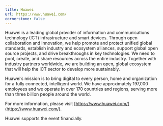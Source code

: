 ```yaml
---
title: Huawei
url: https://www.huawei.com/
cornerstone: false
---
```


Huawei is a leading global provider of information and communications technology
(ICT) infrastructure and smart devices. Through open collaboration and 
innovation, we help promote and protect unified global standards, 
establish industry and ecosystem alliances, support global open source projects, 
and drive breakthroughs in key technologies. We need to pool, create, and share 
resources across the entire industry. Together with industry partners worldwide, 
we are building an open, global ecosystem that will help the ICT sector to 
develop more sustainably.

Huawei’s mission is to bring digital to every person, home and organization 
for a fully connected, intelligent world. We have approximately 197,000 employees 
and we operate in over 170 countries and regions, serving more than 
three billion people around the world.

For more information, please visit
[https://www.huawei.com/](https://www.huawei.com/).

Huawei supports the event financially.
